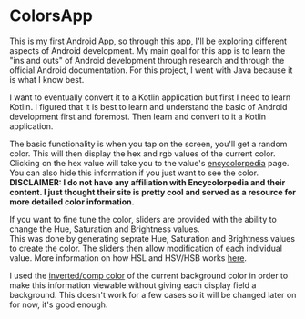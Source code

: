 # ColorsApp
This is my first Android App, so through this app, I'll be exploring different aspects of Android development. 
My main goal for this app is to learn the "ins and outs" of Android development through research and through the official Android documentation. 
For this project, I went with Java because it is what I know best. 

I want to eventually convert it to a Kotlin application but first I need to learn Kotlin. I figured that it is best to learn and understand the basic of Android development first and foremost. Then learn and convert to it a Kotlin application. 

The basic functionality is when you tap on the screen, you'll get a random color. This will then display the hex and rgb values of the current color. Clicking on the hex value will take you to the value's <a href="https://encycolorpedia.com/">encycolorpedia</a> page. You can also hide this information if you just want to see the color.<br>
<b>DISCLAIMER: I do not have any affiliation with Encycolorpedia and their content. I just thought their site is pretty cool and served as a resource for more detailed color information.</b>

If you want to fine tune the color, sliders are provided with the ability to change the Hue, Saturation and Brightness values.<br>
This was done by generating seprate Hue, Saturation and Brightness values to create the color. The sliders then allow modification of each individual value. More information on how HSL and HSV/HSB works <a href="https://en.wikipedia.org/wiki/HSL_and_HSV">here</a>. <br>

I used the <a href="https://stackoverflow.com/questions/18141976/how-to-invert-an-rgb-color-in-integer-form/18142036">inverted/comp color</a> of the current background color in order to make this information viewable without giving each display field a background. This doesn't work for a few cases so it will be changed later on for now, it's good enough. 
